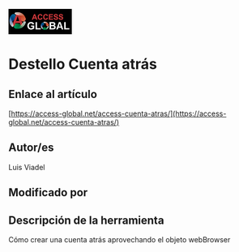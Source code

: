 ﻿![Access-global](/blob/main/Images/Logo1.png)
# Destello Cuenta atrás
## Enlace al artículo
[https://access-global.net/access-cuenta-atras/](https://access-global.net/access-cuenta-atras/)
## Autor/es
Luis Viadel
## Modificado por

## Descripción de la herramienta
Cómo crear una cuenta atrás aprovechando el objeto webBrowser


